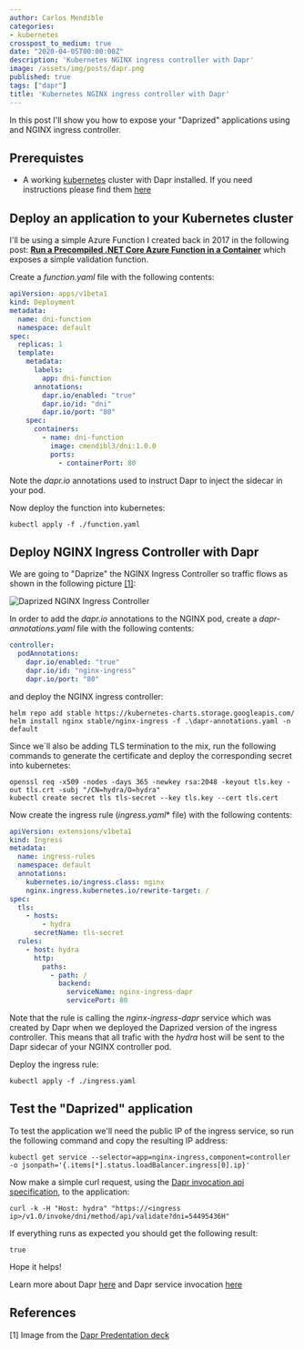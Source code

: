 ```yaml
---
author: Carlos Mendible
categories:
- kubernetes
crosspost_to_medium: true
date: "2020-04-05T00:00:00Z"
description: 'Kubernetes NGINX ingress controller with Dapr'
image: /assets/img/posts/dapr.png
published: true
tags: ["dapr"]
title: 'Kubernetes NGINX ingress controller with Dapr'
---
```


In this post I'll show you how to expose your "Daprized" applications using and NGINX ingress controller.

## Prerequistes
* A working [kubernetes](https://kubernetes.io/) cluster with Dapr installed. If you need instructions please find them [here](https://github.com/dapr/docs/blob/master/getting-started/environment-setup.md#installing-dapr-on-a-kubernetes-cluster)

## Deploy an application to your Kubernetes cluster

I'll be using a simple Azure Function I created back in 2017 in the following post: **[Run a Precompiled .NET Core Azure Function in a Container](https://carlos.mendible.com/2017/12/28/run-a-precomplied-net-core-azure-function-in-a-container/)** which exposes a simple validation function.


Create a *function.yaml* file with the following contents:


```yaml
apiVersion: apps/v1beta1
kind: Deployment
metadata:
  name: dni-function
  namespace: default
spec:
  replicas: 1
  template:
    metadata:
      labels:
        app: dni-function
      annotations:
        dapr.io/enabled: "true"
        dapr.io/id: "dni"
        dapr.io/port: "80"
    spec:
      containers:
        - name: dni-function
          image: cmendibl3/dni:1.0.0
          ports:
            - containerPort: 80
```

Note the *dapr.io* annotations used to instruct Dapr to inject the sidecar in your pod.

Now deploy the function into kubernetes:

```shell
kubectl apply -f ./function.yaml
```

## Deploy NGINX Ingress Controller with Dapr

We are going to "Daprize" the NGINX Ingress Controller so traffic flows as shown in the following picture [[1]](#references):

![Daprized NGINX Ingress Controller](/assets/img/posts/dapr-nginx-ingress.png)

In order to add the *dapr.io* annotations to the NGINX pod, create a *dapr-annotations.yaml* file with the following contents:

```yaml
controller:
  podAnnotations:
    dapr.io/enabled: "true"
    dapr.io/id: "nginx-ingress"
    dapr.io/port: "80"
```

and deploy the NGINX ingress controller:

```shell
helm repo add stable https://kubernetes-charts.storage.googleapis.com/
helm install nginx stable/nginx-ingress -f .\dapr-annotations.yaml -n default
```

Since we´ll also be adding TLS termination to the mix, run the following commands to generate the certificate and deploy the corresponding secret into kubernetes: 

```shell
openssl req -x509 -nodes -days 365 -newkey rsa:2048 -keyout tls.key -out tls.crt -subj "/CN=hydra/O=hydra"
kubectl create secret tls tls-secret --key tls.key --cert tls.cert
```

Now create the ingress rule (*ingress.yaml** file) with the following contents:

```yaml
apiVersion: extensions/v1beta1
kind: Ingress
metadata:
  name: ingress-rules
  namespace: default
  annotations:
    kubernetes.io/ingress.class: nginx
    nginx.ingress.kubernetes.io/rewrite-target: /
spec:
  tls:
    - hosts:
        - hydra
      secretName: tls-secret
  rules:
    - host: hydra
      http:
        paths:
          - path: /
            backend:
              serviceName: nginx-ingress-dapr
              servicePort: 80
```

Note that the rule is calling the *nginx-ingress-dapr* service which was created by Dapr when we deployed the Daprized version of the ingress controller. This means that all trafic with the *hydra* host will be sent to the Dapr sidecar of your NGINX controller pod. 

Deploy the ingress rule:

```shell
kubectl apply -f ./ingress.yaml
```

## Test the "Daprized" application

To test the application we'll need the public IP of the ingress service, so run the following command and copy the resulting IP address:

```shell
kubectl get service --selector=app=nginx-ingress,component=controller -o jsonpath='{.items[*].status.loadBalancer.ingress[0].ip}'
```

Now make a simple curl request, using the [Dapr invocation api specification](https://github.com/dapr/docs/blob/master/reference/api/service_invocation_api.md), to the application:

```shell
curl -k -H "Host: hydra" "https://<ingress ip>/v1.0/invoke/dni/method/api/validate?dni=54495436H"
```

If everything runs as expected you should get the following result:

```shell
true
```

Hope it helps!

Learn more about Dapr [here](https://github.com/dapr/docs/tree/master/) and Dapr service invocation [here](https://github.com/dapr/docs/tree/master/howto/invoke-and-discover-services)


## References

[1] Image from the [Dapr Predentation deck](https://github.com/dapr/docs/blob/master/presentations/Dapr%20Presentation%20Deck.pptx)